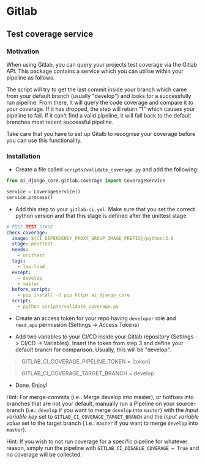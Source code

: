 # Gitlab

## Test coverage service

### Motivation

When using Gitlab, you can query your projects test coverage via the Gitlab API. This package contains a service which
you can utilise within your pipeline as follows.

The script will try to get the last commit inside your branch which came from your default branch (usually "develop")
and looks for a successfully run pipeline. From there, it will query the code coverage and compare it to your coverage.
If it has dropped, the step will return "1" which causes your pipeline to fail. If it can't find a valid pipeline, it
will fall back to the default branches most recent successful pipeline.

Take care that you have to set up Gitalb to recognise your coverage before you can use this functionality.

### Installation

* Create a file called `scripts/validate_coverage.py` and add the following:

```python
from ai_django_core.gitlab.coverage import CoverageService

service = CoverageService()
service.process()
```

* Add this step to your `gitlab-ci.yml`. Make sure that you set the correct python version and that this stage is
  defined after the unittest stage.

```yaml
# POST-TEST STAGE
check coverage:
  image: ${CI_DEPENDENCY_PROXY_GROUP_IMAGE_PREFIX}/python:3.9
  stage: posttest
  needs:
    - unittest
  tags:
    - low-load
  except:
    - develop
    - master
  before_script:
    - pip install -U pip httpx ai_django_core
  script:
    - python scripts/validate_coverage.py
```

* Create an access token for your repo having `developer` role and `read_api` permission (Settings -> Access Tokens)

* Add two variables to your CI/CD inside your Gitlab repository (Settings -> CI/CD -> Variables). Insert the token from
  step 3 and define your default branch for comparison. Usually, this will be "develop".

> GITLAB_CI_COVERAGE_PIPELINE_TOKEN = [token]

> GITLAB_CI_COVERAGE_TARGET_BRANCH = develop

* Done. Enjoy!

Hint: For merge-commits (i.e.: Merge develop into master), or hotfixes into branches that are not your default, manually
run a Pipeline on your source-branch (i.e.: `develop` if you want to merge `develop` into `master`) with the _Input
variable key_ set to `GITLAB_CI_COVERAGE_TARGET_BRANCH` and the _Input variable value_ set to the target branch (
i.e.: `master` if you want to merge `develop` into `master`).

Hint: If you wish to not run coverage for a specific pipeline for whatever reason, simply run the pipeline
with `GITLAB_CI_DISABLE_COVERAGE = True` and no coverage will be collected.
